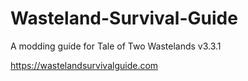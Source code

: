 # Wasteland-Survival-Guide

A modding guide for Tale of Two Wastelands v3.3.1

https://wastelandsurvivalguide.com
